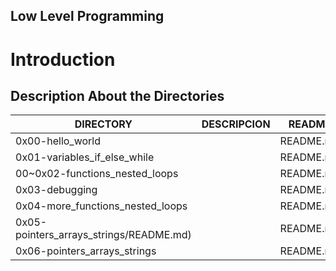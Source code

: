 ## Low Level Programming
# Introduction
## Description About the Directories
DIRECTORY|DESCRIPCION|README|
---------|-----------|------|
|0x00-hello_world|	|README.md|
|0x01-variables_if_else_while|	|README.md|
|00~0x02-functions_nested_loops|	|README.md|
|0x03-debugging|	|README.md|
|0x04-more_functions_nested_loops|	|README.md|
|0x05-pointers_arrays_strings/README.md)|	|README.md|
|0x06-pointers_arrays_strings|	|README.md|
